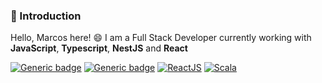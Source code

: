 ### 👋 Introduction
Hello, Marcos here! 😄 I am a Full Stack Developer currently working with **JavaScript**, **Typescript**, **NestJS** and **React**


[![Generic badge](https://img.shields.io/badge/JavaScript-5%20years-yellow.svg)](https://shields.io/) [![Generic badge](https://img.shields.io/badge/NodeJS-4%20years-green.svg)](https://shields.io/) [![ReactJS](https://img.shields.io/badge/ReactJS-4%20years-blue.svg)](https://shields.io/) [![Scala](https://img.shields.io/badge/Scala-2%20years-red.svg)](https://shields.io/)


<!--
**marcosjr182/marcosjr182** is a ✨ _special_ ✨ repository because its `README.md` (this file) appears on your GitHub profile.

Here are some ideas to get you started:

- 🔭 I’m currently working on ...
- 🌱 I’m currently learning ...
- 👯 I’m looking to collaborate on ...
- 🤔 I’m looking for help with ...
- 💬 Ask me about ...
- 📫 How to reach me: ...
- 😄 Pronouns: ...
- ⚡ Fun fact: ...
-->
